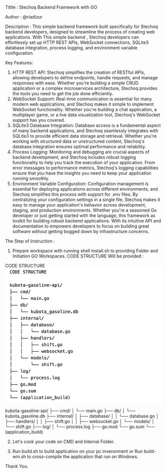 Tittle      : Stechoq Backend Framework with GO

Author      : @riadizur

Description : 
This simple backend framework built specifically for Stechoq backend developers, designed to streamline the process of creating web applications. With This simple backend , Stechoq developers can effortlessly set up HTTP REST APIs, WebSocket connections, SQLite3 database integration, process logging, and environment variable configuration.

Key Features:
1. HTTP REST API: Stechoq simplifies the creation of RESTful APIs, allowing developers to define endpoints, handle requests, and manage responses with ease. Whether you're building a simple CRUD application or a complex microservices architecture, Stechoq provides the tools you need to get the job done efficiently.
2. WebSocket Support: Real-time communication is essential for many modern web applications, and Stechoq makes it simple to implement WebSocket functionality. Whether you're building a chat application, a multiplayer game, or a live data visualization tool, Stechoq's WebSocket support has you covered.
3. SQLite3 Database Integration: Database access is a fundamental aspect of many backend applications, and Stechoq seamlessly integrates with SQLite3 to provide efficient data storage and retrieval. Whether you're working with structured data or unstructured content, Stechoq's database integration ensures optimal performance and reliability.
4. Process Logging: Monitoring and debugging are crucial aspects of backend development, and Stechoq includes robust logging functionality to help you track the execution of your application. From error messages to performance metrics, Stechoq's logging capabilities ensure that you have the insights you need to keep your application running smoothly.
5. Environment Variable Configuration: Configuration management is essential for deploying applications across different environments, and Stechoq simplifies this process with support for .env files. By centralizing your configuration settings in a single file, Stechoq makes it easy to manage your application's behavior across development, staging, and production environments.
Whether you're a seasoned Go developer or just getting started with the language, this framework as toolkit for building robust backend applications. With its intuitive API and documentation to empowers developers to focus on building great software without getting bogged down by infrastructure concerns.

The Step of Instruction :
1. Prepare workspace with running shell install.sh to providing Folder and Initiation GO Workspaces.
CODE STRUCTURE Will be provided :

CODE STRUCTURE
 ![alt text](https://github.com/riadizur/Simple_BE_With_GO_Framework/blob/main/code_structure.png)

kubota-gasoline-api/
├── cmd/
│   └── main.go
├── db/
│   └── kubota_gasoline.db
├── internal/
│   ├── database/
│   │   └── database.go
│   ├── handlers/
│   │   ├── shift.go
│   │   ├── websocket.go
│   └── models/
│       └── shift.go
├── log/
│   └── process.log
├── go.mod
└── go.sum
└── (application_build)

2. Let's cook your code on CMD and Internal Folder.

3. Run build.sh to build application on your pc inveronment or Run build-win.sh to cross-compile the application that run on Windows.

Thank You.
